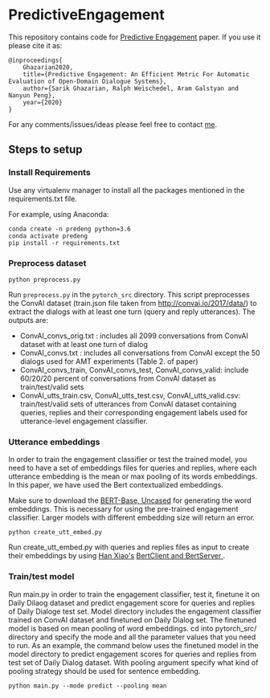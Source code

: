 # PredictiveEngagement

This repository contains code for [Predictive Engagement](https://arxiv.org/pdf/1911.01456.pdf) paper. If you use it please cite it as: 
```
@inproceedings{
    Ghazarian2020, 
    title={Predictive Engagement: An Efficient Metric For Automatic Evaluation of Open-Domain Dialogue Systems}, 
    author={Sarik Ghazarian, Ralph Weischedel, Aram Galstyan and Nanyun Peng},
    year={2020} 
}
```


For any comments/issues/ideas please feel free to contact [me](mailto:sarikgha@usc.edu).


## Steps to setup

### Install Requirements
Use any virtualenv manager to install all the packages mentioned in the requirements.txt file.

For example, using Anaconda: 
```
conda create -n predeng python=3.6
conda activate predeng
pip install -r requirements.txt
```


### Preprocess dataset
```
python preprocess.py 
``` 

Run `preprocess.py` in the `pytorch_src` directory. This script preprocesses the ConvAI dataset (train.json file taken from http://convai.io/2017/data/) to extract the dialogs with at least one turn (query and reply utterances). 
The outputs are:
* ConvAI_convs_orig.txt : includes all 2099 conversations from ConvAI dataset with at least one turn of dialog
* ConvAI_convs.txt : includes all conversations from ConvAI except the 50 dialogs used for AMT experiments (Table 2. of paper)
* ConvAI_convs_train, ConvAI_convs_test, ConvAI_convs_valid: include 60/20/20 percent of conversations from ConvAI dataset as train/test/valid sets
* ConvAI_utts_train.csv, ConvAI_utts_test.csv, ConvAI_utts_valid.csv: train/test/valid sets of utterances from ConvAI dataset containing queries, replies and their corresponding engagement labels used for utterance-level engagement classifier.


### Utterance embeddings
In order to train the engagement classifier or test the trained model, you need to have a set of embeddings files for queries and replies, where each utterance embedding is the mean or max pooling of its words embeddings. In this paper, we have used the Bert contextualized embeddings.

Make sure to download the [BERT-Base, Uncased](https://storage.googleapis.com/bert_models/2018_10_18/uncased_L-12_H-768_A-12.zip) for generating the word embeddings. This is necessary for using the pre-trained engagement classifier. Larger models with different embedding size will return an error.

```
python create_utt_embed.py
```

Run create_utt_embed.py with queries and replies files as input to create their embeddings by using [Han Xiao's](https://github.com/hanxiao) [BertClient and BertServer ](https://github.com/hanxiao/bert-as-service). 


### Train/test model
Run main.py in order to train the engagement classifier, test it, finetune it on Daily Dilaog dataset and predict engagement score for queries and replies of Daily Dialoge test set.
Model directory includes the engagement classifier trained on ConvAI dataset and finetuned on Daily Dialog set. The finetuned model is based on mean pooling of word embeddings.
cd into pytorch_src/ directory and specify the mode and all the parameter values that you need to run. As an example, the command below uses the finetuned model in the model directory to predict engagement scores for queries and replies from test set of Daily Dialog dataset. With pooling argument specify what kind of pooling strategy should be used for sentence embedding.

```
python main.py --mode predict --pooling mean 
```


